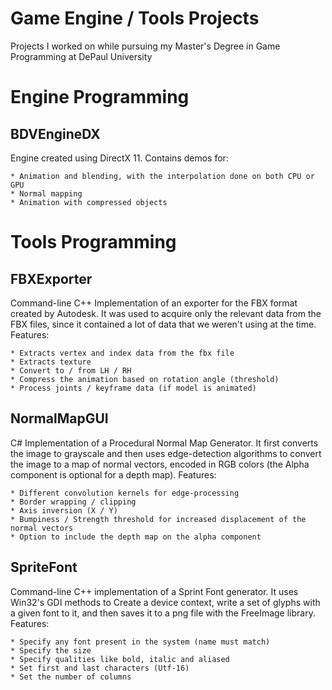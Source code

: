 # Game Engine / Tools Projects
Projects I worked on while pursuing my Master's Degree in Game Programming at DePaul University

# Engine Programming
## BDVEngineDX
Engine created using DirectX 11. Contains demos for:
```
* Animation and blending, with the interpolation done on both CPU or GPU
* Normal mapping
* Animation with compressed objects
```

# Tools Programming
## FBXExporter
Command-line C++ Implementation of an exporter for the FBX format created by Autodesk. It was used to acquire only the relevant data from the FBX files, since it contained a lot of data that we weren't using at the time. Features:
```
* Extracts vertex and index data from the fbx file
* Extracts texture
* Convert to / from LH / RH
* Compress the animation based on rotation angle (threshold)
* Process joints / keyframe data (if model is animated)
```

## NormalMapGUI
C# Implementation of a Procedural Normal Map Generator. It first converts the image to grayscale and then uses edge-detection algorithms to convert the image to a map of normal vectors, encoded in RGB colors (the Alpha component is optional for a depth map). Features:
```
* Different convolution kernels for edge-processing
* Border wrapping / clipping
* Axis inversion (X / Y)
* Bumpiness / Strength threshold for increased displacement of the normal vectors
* Option to include the depth map on the alpha component
```

## SpriteFont
Command-line C++ implementation of a Sprint Font generator. It uses Win32's GDI methods to Create a device context, write a set of glyphs with a given font to it, and then saves it to a png file with the FreeImage library. Features:
```
* Specify any font present in the system (name must match)
* Specify the size
* Specify qualities like bold, italic and aliased
* Set first and last characters (Utf-16)
* Set the number of columns
```

